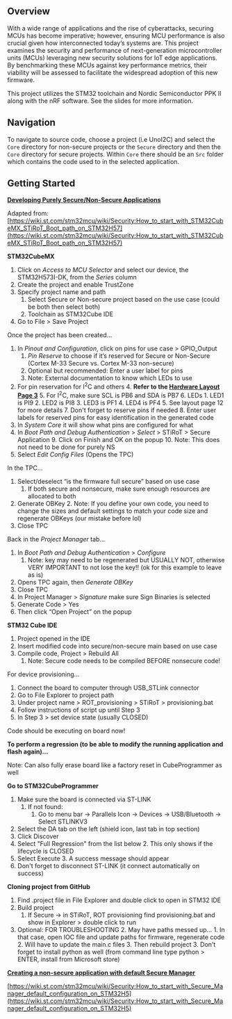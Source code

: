## Overview

With a wide range of applications and the rise of cyberattacks, securing MCUs has
become imperative; however, ensuring MCU performance is also crucial given
how interconnected today’s systems are. This project examines the security and
performance of next-generation microcontroller units (MCUs) leveraging new
security solutions for IoT edge applications. By benchmarking these MCUs against
key performance metrics, their viability will be assessed to facilitate the widespread
adoption of this new firmware.

This project utilizes the STM32 toolchain and Nordic Semiconductor PPK II along with the nRF software. See the slides for more information.

## Navigation

To navigate to source code, choose a project (i.e UnoI2C) and select the `Core` directory for non-secure projects or the `Secure` directory and then the `Core` directory for secure projects. Within `Core` there should be an `Src` folder which contains the code used to in the selected application. 

## Getting Started

**<span style="text-decoration:underline;">Developing Purely Secure/Non-Secure Applications</span>**

Adapted from: [https://wiki.st.com/stm32mcu/wiki/Security:How_to_start_with_STM32CubeMX_STiRoT_Boot_path_on_STM32H57](https://wiki.st.com/stm32mcu/wiki/Security:How_to_start_with_STM32CubeMX_STiRoT_Boot_path_on_STM32H57)

**STM32CubeMX**



1. Click on _Access to MCU Selector_ and select our device, the STM32H573I-DK, from the _Series_ column
2. Create the project and enable TrustZone
3. Specify project name and path
    1. Select Secure or Non-secure project based on the use case (could be both then select both)
    2. Toolchain as STM32Cube IDE
4. Go to File > Save Project

Once the project has been created…



1. In _Pinout and Configuration_, click on pins for use case > GPIO_Output
    1. _Pin Reserve_ to choose if it’s reserved for Secure or Non-Secure (Cortex M-33 Secure vs. Cortex M-33 non-secure)
    2. Optional but recommended: Enter a user label for pins
    3. Note: External documentation to know which LEDs to use
2. For pin reservation for I<sup>2</sup>C and others
    4. **Refer to the [Hardware Layout Page 3](https://www.st.com/content/ccc/resource/technical/layouts_and_diagrams/schematic_pack/group2/a9/96/52/b1/46/f6/4e/b9/mb1677-h573i-c02-schematic/files/mb1677-h573i-c02-schematic.pdf/jcr:content/translations/en.mb1677-h573i-c02-schematic.pdf)**
    5. For I<sup>2</sup>C, make sure SCL is PB6 and SDA is PB7
    6. LEDs
        1. LED1 is PI9
        2. LED2 is PI8
        3. LED3 is PF1
        4. LED4 is PF4
        5. See layout page 12 for more details
    7. Don't forget to reserve pins if needed
    8. Enter user labels for reserved pins for easy identification in the generated code
3. In _System Core_ it will show what pins are configured for what
4. In _Boot Path and Debug Authentication_ > _Select_ > STiRoT > Secure Application
    9. Click on Finish and OK on the popup
    10. Note: This does not need to be done for purely NS
5. Select _Edit Config Files_ (Opens the TPC)

In the TPC…



1. Select/deselect “is the firmware full secure” based on use case
    1. If both secure and nonsecure, make sure enough resources are allocated to both
2. Generate OBKey
    2. Note: If you define your own code, you need to change the sizes and default settings to match your code size and regenerate OBKeys (our mistake before lol)
3. Close TPC

Back in the _Project Manager_ tab…



1. In _Boot Path and Debug Authentication_ > _Configure_
    1. Note: key may need to be regenerated but USUALLY NOT, otherwise VERY IMPORTANT to not lose the key!! (ok for this example to leave as is)
2. Opens TPC again, then _Generate OBKey_
3. Close TPC
4. In Project Manager > _Signature_ make sure Sign Binaries is selected
5. Generate Code > Yes
6. Then click “Open Project” on the popup

**STM32 Cube IDE**



1. Project opened in the IDE
2. Insert modified code into secure/non-secure main based on use case
3. Compile code, Project > Rebuild All
    1. Note: Secure code needs to be compiled BEFORE nonsecure code!

For device provisioning…



1. Connect the board to computer through USB_STLink connector
2. Go to File Explorer to project path
3. Under project name > ROT_provisioning > STiRoT > provisioning.bat
4. Follow instructions of script up until Step 3
5. In Step 3 > set device state (usually CLOSED)

Code should be executing on board now!

**To perform a regression (to be able to modify the running application and flash again)…**

Note: Can also fully erase board like a factory reset in CubeProgrammer as well

**Go to STM32CubeProgrammer**



1. Make sure the board is connected via ST-LINK
    1. If not found:
        1. Go to menu bar → Parallels Icon → Devices → USB/Bluetooth → Select STLINKV3
2. Select the DA tab on the left (shield icon, last tab in top section)
3. Click Discover
4. Select "Full Regression" from the list below
    2. This only shows if the lifecycle is CLOSED
5. Select Execute
    3. A success message should appear
6. Don't forget to disconnect ST-LINK (it connect automatically on success) 

**Cloning project from GitHub**



1. Find .project file in File Explorer and double click to open in STM32 IDE
2. Build project
    1. If Secure -> in STiRoT, ROT provisioning find provisioning.bat and show in Explorer > double click to run
3. Optional: FOR TROUBLESHOOTING
    2. May have paths messed up…
        1. In that case, open IOC file and update paths for firmware, regenerate code
        2. Will have to update the main.c files
        3. Then rebuild project
    3. Don’t forget to install python as well (from command line type python > ENTER, install from Microsoft store)

**<span style="text-decoration:underline;">Creating a non-secure application with default Secure Manager</span>**

[https://wiki.st.com/stm32mcu/wiki/Security:How_to_start_with_Secure_Manager_default_configuration_on_STM32H5](https://wiki.st.com/stm32mcu/wiki/Security:How_to_start_with_Secure_Manager_default_configuration_on_STM32H5)







